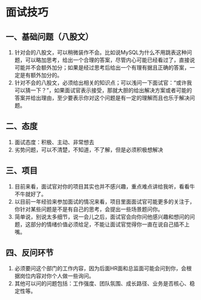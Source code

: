 # 面试技巧


## 一、基础问题（八股文）
1. 针对会的八股文，可以稍微装作不会。比如说MySQL为什么不用跳表这种问题，可以略加思考，给出一个合理的答案，尽管内心可能已经看过了，直接说可能并不会额外加分；如果是经过思考后给出一个有理有据且正确的答案，一定是有额外加分的。
2. 针对不会的八股文，必须给出相关的知识点；可以浅问一下面试官：“或许我可以猜一下？”，如果面试官表示接受，那就大胆的给出解决方案或者可能的答案并给出理由，至少要表示你对这个问题是有一定的理解而且也乐于解决问题。

## 二、态度
1. 面试态度：积极、主动、非常想去
2. 劣势问题，可以不清楚，不知道，不了解，但是必须积极想解决

## 三、项目
1. 目前来看，面试官对你的项目其实也并不感兴趣，重点难点讲给我听，看看牛不牛就好了。
2. 以目前一年经验来参加面试的情况来看，项目里面面试官可能更多的关注于，你针对某些问题是不是有自己的思考，会提出一些场景题问你。
3. 简单说，别说太多细节，说一会儿之后，面试官会向你问他感兴趣和想问的问题，这部分的情绪价值必须给足，不能让面试官觉得你一直在说自己插不上嘴。

## 四、反问环节
1. 必须要问这个部门的工作内容，因为后面HR面和总监面可能会问到你，会根据岗位内容对你个人做一些询问。
2. 其他可以问的问题包括：工作强度、团队氛围、成长路径、业务是否核心、稳定性等。